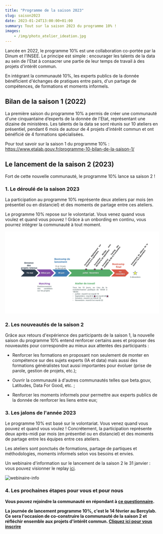 ```yaml
---
title: "Programme de la saison 2023"
slug: saison2023
date: 2023-01-24T13:00:00+01:00
summary: Tout sur la saison 2023 du programme 10% !
images: 
    - /img/photo_atelier_ideation.jpg
---
```


Lancée en 2022, le programme 10% est une collaboration co-portée par la Dinum et l'INSEE. Le principe est simple : encourager les talents de la data au sein de l'Etat à consacrer une partie de leur temps de travail à des projets d'intérêt commun. 

En intégrant la communauté 10%, les experts publics de la donnée bénéficient d'échanges de pratiques entre pairs, d'un partage de compétences, de formations et moments informels. 


## Bilan de la saison 1 (2022)

La première saison du programme 10% a permis de créer une communauté d'une cinquantaine d’experts de la donnée de l'Etat, représentant une dizaine de ministères. Les talents de la data se sont réunis sur 10 ateliers en présentiel, pendant 6 mois de autour de 4 projets d’intérêt commun et ont bénéficié de 4 formations spécialisées. 

Pour tout savoir sur la saison 1 du programme 10% : https://www.etalab.gouv.fr/programme-10-bilan-de-la-saison-1/

## Le lancement de la saison 2 (2023)

Fort de cette nouvelle communauté, le programme 10% lance sa saison 2 !

### 1. Le déroulé de la saison 2023

La participation au programme 10% représente deux ateliers par mois (en présentiel ou en distanciel) et des moments de partage entre ces ateliers. 

Le programme 10% repose sur le volontariat. Vous venez quand vous voulez et quand vous pouvez ! Grâce à un onbording en continu, vous pourrez intégrer la communauté à tout moment. 

<img src="/img/calendrier.png" alt="Calendrier" width="800"/>

### 2. Les nouveautés de la saison 2

Grâce aux retours d'expérience des participants de la saison 1, la nouvelle saison du programme 10% entend renforcer certains axes et proposer des nouveautés pour correspondre au mieux aux attentes des participants :

* Renforcer les formations en proposant non seulement de monter en compétence sur des sujets experts (IA et data) mais aussi des formations généralistes tout aussi importantes pour évoluer (prise de parole, gestion de projets, etc.);

* Ouvrir la communauté à d'autres communautés telles que beta.gouv, Latitudes, Data For Good, etc. ;

* Renforcer les moments informels pour permettre aux experts publics de la donnée de renforcer les liens entre eux;

### 3. Les jalons de l'année 2023

Le programme 10% est basé sur le volontariat. Vous venez quand vous pouvez et quand vous voulez ! Concrétement, la participation représente deux après-midi par mois (en présentiel ou en distanciel) et des moments de partage entre les équipes entre ces ateliers.

Les ateliers sont ponctués de formations, partage de partiques et méthodologies, moments informels selon vos besoins et envies. 

Un webinaire d'information sur le lancement de la saison 2 le 31 janvier : vous pouvez visionner le replay [ici](https://bbb-dinum-scalelite.visio.education.fr/playback/presentation/2.3/871ab1ad6290d683201d2996582dffe96174d9a6-1675177245109). 

<img src="/img/webinaire-info.png" alt="webinaire-info" width="800"/>

### 4. Les prochaines étapes pour vous et pour nous

**Vous pouvez rejoindre la communauté en répondant à [ce questionnaire](https://framaforms.org/rejoindre-le-programme-10-pour-cent-session-2023-1674643585).**

**La journée de lancement programme 10%, c'est le 14 février au Bercylab. Ce sera l'occasion de co-construire la communauté de la saison 2 et réfléchir ensemble aux projets d'intérêt commun. [Cliquez ici pour vous inscrire](https://www.eventbrite.fr/e/billets-programme-10-journee-de-lancement-de-la-saison-2-530340070427)**

